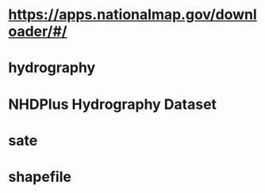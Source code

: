 # https://apps.nationalmap.gov/downloader/#/ 
# hydrography 
  # NHDPlus Hydrography Dataset
  # sate
  # shapefile
